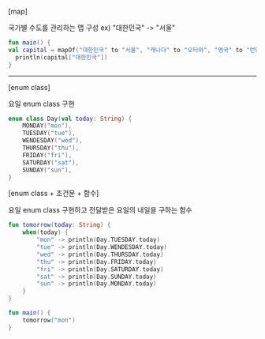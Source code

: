 [map]

국가별 수도를 관리하는 맵 구성
ex) "대한민국" -> "서울"

```kotlin
fun main() {
val capital = mapOf("대한민국" to "서울", "캐나다" to "오타와", "영국" to "런던")
  println(capital["대한민국"])
}
```
----------------------
[enum class]

요일 enum class 구현

```kotlin
enum class Day(val today: String) {
    MONDAY("mon"), 
    TUESDAY("tue"),
    WENDESDAY("wed"),
    THURSDAY("thu"),
    FRIDAY("fri"),
    SATURDAY("sat"),
    SUNDAY("sun"),
}
```
[enum class + 조건문 + 함수]

요일 enum class 구현하고 전달받은 요일의 내일을 구하는 함수

```kotlin
fun tomorrow(today: String) {
    when(today) {
        "mon" -> println(Day.TUESDAY.today)
        "tue" -> println(Day.WENDESDAY.today)
        "wed" -> println(Day.THURSDAY.today)
        "thu" -> println(Day.FRIDAY.today)
        "fri" -> println(Day.SATURDAY.today)
        "sat" -> println(Day.SUNDAY.today)
        "sun" -> println(Day.MONDAY.today)        
    }
}

fun main() {
    tomorrow("mon")
}
```
